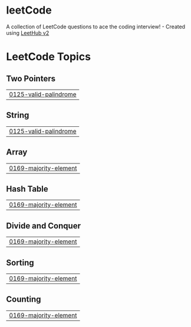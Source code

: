 # leetCode
A collection of LeetCode questions to ace the coding interview! - Created using [LeetHub v2](https://github.com/arunbhardwaj/LeetHub-2.0)

<!---LeetCode Topics Start-->
# LeetCode Topics
## Two Pointers
|  |
| ------- |
| [0125-valid-palindrome](https://github.com/micif/leetCode/tree/master/0125-valid-palindrome) |
## String
|  |
| ------- |
| [0125-valid-palindrome](https://github.com/micif/leetCode/tree/master/0125-valid-palindrome) |
## Array
|  |
| ------- |
| [0169-majority-element](https://github.com/micif/leetCode/tree/master/0169-majority-element) |
## Hash Table
|  |
| ------- |
| [0169-majority-element](https://github.com/micif/leetCode/tree/master/0169-majority-element) |
## Divide and Conquer
|  |
| ------- |
| [0169-majority-element](https://github.com/micif/leetCode/tree/master/0169-majority-element) |
## Sorting
|  |
| ------- |
| [0169-majority-element](https://github.com/micif/leetCode/tree/master/0169-majority-element) |
## Counting
|  |
| ------- |
| [0169-majority-element](https://github.com/micif/leetCode/tree/master/0169-majority-element) |
<!---LeetCode Topics End-->